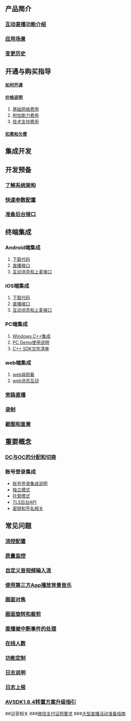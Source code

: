 ## 产品简介
### [互动直播功能介绍](https://github.com/zhaoyang21cn/suixinbo_doc/blob/master/doc2/Introduction.md)
### [应用场景](https://www.qcloud.com/doc/product/268/3160)
### [变更历史](https://github.com/zhaoyang21cn/suixinbo_doc/blob/master/doc2/History.md)
## 开通与购买指导
#### [如何开通](https://www.qcloud.com/doc/product/268/4899)
#### [价格说明](https://www.qcloud.com/doc/product/268/5127)
1. [基础网络费用](https://www.qcloud.com/doc/product/268/5128)
2. [附加能力费用](https://www.qcloud.com/doc/product/268/5129)
3. [技术支持费用](https://www.qcloud.com/doc/product/268/5130)

#### [扣费和欠费](https://www.qcloud.com/doc/product/268/3166)

## 集成开发
## 开发预备
### [了解系统架构](https://github.com/zhaoyang21cn/suixinbo_doc/blob/master/doc2/Architecture.md)
### [快速参数配置](https://github.com/zhaoyang21cn/suixinbo_doc/blob/master/doc2/fastConfig.md)
### [准备后台接口](https://github.com/zhaoyang21cn/suixinbo_doc/blob/master/doc2/serverInit.md)

## 终端集成
### Android端集成
1. [下载代码](https://github.com/zhaoyang21cn/suixinbo_doc/blob/master/doc2/Android_ILiveSDK_BeforeHand.md)
2. [直播接口](https://github.com/zhaoyang21cn/suixinbo_doc/blob/master/doc2/Android_ILiveSDK_Live.md)
3. [互动消息和上麦接口](https://github.com/zhaoyang21cn/suixinbo_doc/blob/master/doc2/Android_ILiveSDK_Senior.md)

### iOS端集成
1. [下载代码](https://github.com/zhaoyang21cn/suixinbo_doc/blob/master/doc2/iOS_ILiveSDK_BeforeHand.md)
2. [直播接口](https://github.com/zhaoyang21cn/suixinbo_doc/blob/master/doc2/iOS_ILiveSDK_Live.md)
3. [互动消息和上麦接口](https://github.com/zhaoyang21cn/suixinbo_doc/blob/master/doc2/iOS_ILiveSDK_Interactive.md)

### PC端集成
1. [Windows C++集成](https://www.qcloud.com/document/product/268/5451)
2. [PC Demo使用说明](https://www.qcloud.com/document/product/268/5453)
3. [C++ SDK文件清单](https://www.qcloud.com/document/product/268/2473)

### web端集成
1. [web端观看](https://www.qcloud.com/doc/api/258/5704)
2. [web消息互动](https://www.qcloud.com/doc/product/269/1594)


### [旁路直播](https://github.com/zhaoyang21cn/suixinbo_doc/blob/master/doc2/pushStream.md)
### [录制](https://github.com/zhaoyang21cn/suixinbo_doc/blob/master/doc2/record.md)
### [截图和鉴黄](https://github.com/zhaoyang21cn/suixinbo_doc/blob/master/doc2/%E6%88%AA%E5%9B%BE%E5%92%8C%E9%89%B4%E9%BB%84.md)
## 重要概念

### [DC与OC的分配和切换](https://github.com/zhaoyang21cn/suixinbo_doc/blob/master/doc2/ocdc.md)

### 账号登录集成
* [账号登录集成说明](https://www.qcloud.com/doc/product/268/3328)
* [独立模式](https://www.qcloud.com/doc/product/268/3329)
* [托管模式](https://www.qcloud.com/doc/product/268/3330)
* [TLS后台API](https://www.qcloud.com/doc/product/268/3331)
* [密钥和签名相关](https://www.qcloud.com/doc/product/268/3332)


## 常见问题
### [流控配置](https://github.com/zhaoyang21cn/suixinbo_doc/blob/master/doc2/spearConfig.md)
### [质量监控](https://github.com/zhaoyang21cn/suixinbo_doc/blob/master/doc2/avmonitor.md)
### [自定义音视频输入流](https://github.com/zhaoyang21cn/suixinbo_doc/blob/master/doc2/custominput.md)
### [使用第三方App播放背景音乐](https://github.com/zhaoyang21cn/suixinbo_doc/blob/master/doc2/musicinput.md)
### [画面对焦](https://github.com/zhaoyang21cn/suixinbo_doc/blob/master/doc2/focus.md)
### [画面旋转和裁剪](https://github.com/zhaoyang21cn/suixinbo_doc/blob/master/doc2/rotate.md)
### [直播被中断事件的处理](https://github.com/zhaoyang21cn/suixinbo_doc/blob/master/doc2/breakEvent.md)
### [在线人数](https://github.com/zhaoyang21cn/suixinbo_doc/blob/master/doc2/onlineMember.md)
### [功能定制](https://github.com/zhaoyang21cn/suixinbo_doc/blob/master/doc2/custom.md)
### [日志说明](https://github.com/zhaoyang21cn/suixinbo_doc/blob/master/doc2/log.md)
### [日志上报](https://github.com/zhaoyang21cn/suixinbo_doc/blob/master/doc2/loguploader.md)
### [AVSDK1.8.4转置方案升级指引](https://github.com/zhaoyang21cn/suixinbo_doc/blob/master/doc2/AVSDK%201.8.4%E8%BD%AC%E7%BD%AE%E5%8A%9F%E8%83%BD%E5%8D%87%E7%BA%A7%E6%8C%87%E5%8D%97.md)


##运营相关
###[微信支付证照要求](https://www.qcloud.com/document/product/268/6048)
###[大型直播活动准备指南](https://www.qcloud.com/document/product/268/4557)

